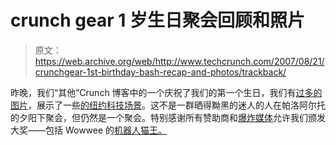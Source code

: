 # crunch gear 1 岁生日聚会回顾和照片

> 原文：<https://web.archive.org/web/http://www.techcrunch.com/2007/08/21/crunchgear-1st-birthday-bash-recap-and-photos/trackback/>

昨晚，我们“其他”Crunch 博客中的一个庆祝了我们的第一个生日，我们有[过多的图片](https://web.archive.org/web/20080907120110/http://crunchgear.com/2007/08/21/crunchgear-one-year-bash-recap/)，展示了一些[的纽约科技场景](https://web.archive.org/web/20080907120110/http://news.com.com/the-social/8301-13577_3-9763165-36.html?tag=head)。这不是一群晒得黝黑的迷人的人在帕洛阿尔托的夕阳下聚会，但仍然是一个聚会。特别感谢所有赞助商和[爆炸媒体](https://web.archive.org/web/20080907120110/http://www.blastmedia.com/)允许我们颁发大奖——包括 Wowwee 的[机器人猫王。](https://web.archive.org/web/20080907120110/http://www.wowweealiveonline.com/elvis/index.html)